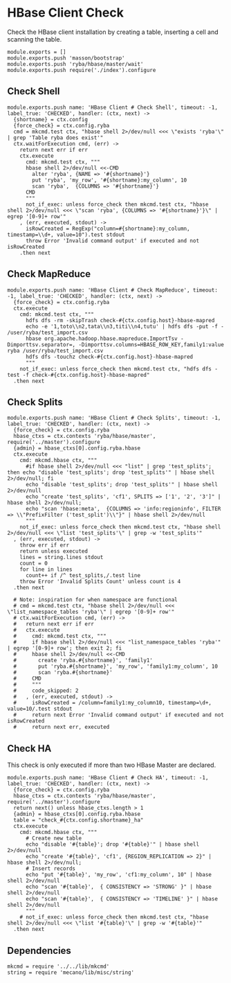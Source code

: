 
# HBase Client Check

Check the HBase client installation by creating a table, inserting a cell and
scanning the table.

    module.exports = []
    module.exports.push 'masson/bootstrap'
    module.exports.push 'ryba/hbase/master/wait'
    module.exports.push require('./index').configure

## Check Shell

    module.exports.push name: 'HBase Client # Check Shell', timeout: -1, label_true: 'CHECKED', handler: (ctx, next) ->
      {shortname} = ctx.config
      {force_check} = ctx.config.ryba
      cmd = mkcmd.test ctx, "hbase shell 2>/dev/null <<< \"exists 'ryba'\" | grep 'Table ryba does exist'"
      ctx.waitForExecution cmd, (err) ->
        return next err if err
        ctx.execute
          cmd: mkcmd.test ctx, """
          hbase shell 2>/dev/null <<-CMD
            alter 'ryba', {NAME => '#{shortname}'}
            put 'ryba', 'my_row', '#{shortname}:my_column', 10
            scan 'ryba',  {COLUMNS => '#{shortname}'}
          CMD
          """
          not_if_exec: unless force_check then mkcmd.test ctx, "hbase shell 2>/dev/null <<< \"scan 'ryba', {COLUMNS => '#{shortname}'}\" | egrep '[0-9]+ row'"
        , (err, executed, stdout) ->
          isRowCreated = RegExp("column=#{shortname}:my_column, timestamp=\\d+, value=10").test stdout
          throw Error 'Invalid command output' if executed and not isRowCreated
        .then next

## Check MapReduce

    module.exports.push name: 'HBase Client # Check MapReduce', timeout: -1, label_true: 'CHECKED', handler: (ctx, next) ->
      {force_check} = ctx.config.ryba
      ctx.execute
        cmd: mkcmd.test ctx, """
          hdfs dfs -rm -skipTrash check-#{ctx.config.host}-hbase-mapred
          echo -e '1,toto\\n2,tata\\n3,titi\\n4,tutu' | hdfs dfs -put -f - /user/ryba/test_import.csv
          hbase org.apache.hadoop.hbase.mapreduce.ImportTsv -Dimporttsv.separator=, -Dimporttsv.columns=HBASE_ROW_KEY,family1:value ryba /user/ryba/test_import.csv
          hdfs dfs -touchz check-#{ctx.config.host}-hbase-mapred
          """
        not_if_exec: unless force_check then mkcmd.test ctx, "hdfs dfs -test -f check-#{ctx.config.host}-hbase-mapred"
      .then next

## Check Splits

    module.exports.push name: 'HBase Client # Check Splits', timeout: -1, label_true: 'CHECKED', handler: (ctx, next) ->
      {force_check} = ctx.config.ryba
      hbase_ctxs = ctx.contexts 'ryba/hbase/master', require('../master').configure
      {admin} = hbase_ctxs[0].config.ryba.hbase
      ctx.execute
        cmd: mkcmd.hbase ctx, """
          #if hbase shell 2>/dev/null <<< "list" | grep 'test_splits'; then echo "disable 'test_splits'; drop 'test_splits'" | hbase shell 2>/dev/null; fi
          echo "disable 'test_splits'; drop 'test_splits'" | hbase shell 2>/dev/null
          echo "create 'test_splits', 'cf1', SPLITS => ['1', '2', '3']" | hbase shell 2>/dev/null;
          echo "scan 'hbase:meta',  {COLUMNS => 'info:regioninfo', FILTER => \\"PrefixFilter ('test_split')\\"}" | hbase shell 2>/dev/null
          """
        not_if_exec: unless force_check then mkcmd.test ctx, "hbase shell 2>/dev/null <<< \"list 'test_splits'\" | grep -w 'test_splits'"
      , (err, executed, stdout) ->
        throw err if err
        return unless executed
        lines = string.lines stdout
        count = 0
        for line in lines
          count++ if /^ test_splits,/.test line
        throw Error 'Invalid Splits Count' unless count is 4
      .then next

      # Note: inspiration for when namespace are functional
      # cmd = mkcmd.test ctx, "hbase shell 2>/dev/null <<< \"list_namespace_tables 'ryba'\" | egrep '[0-9]+ row'"
      # ctx.waitForExecution cmd, (err) ->
      #   return next err if err
      #   ctx.execute
      #     cmd: mkcmd.test ctx, """
      #     if hbase shell 2>/dev/null <<< "list_namespace_tables 'ryba'" | egrep '[0-9]+ row'; then exit 2; fi
      #     hbase shell 2>/dev/null <<-CMD
      #       create 'ryba.#{shortname}', 'family1'
      #       put 'ryba.#{shortname}', 'my_row', 'family1:my_column', 10
      #       scan 'ryba.#{shortname}'
      #     CMD
      #     """
      #     code_skipped: 2
      #   , (err, executed, stdout) ->
      #     isRowCreated = /column=family1:my_column10, timestamp=\d+, value=10/.test stdout
      #     return next Error 'Invalid command output' if executed and not isRowCreated
      #     return next err, executed

## Check HA

This check is only executed if more than two HBase Master are declared.

    module.exports.push name: 'HBase Client # Check HA', timeout: -1, label_true: 'CHECKED', handler: (ctx, next) ->
      {force_check} = ctx.config.ryba
      hbase_ctxs = ctx.contexts 'ryba/hbase/master', require('../master').configure
      return next() unless hbase_ctxs.length > 1
      {admin} = hbase_ctxs[0].config.ryba.hbase
      table = "check_#{ctx.config.shortname}_ha"
      ctx.execute
        cmd: mkcmd.hbase ctx, """
          # Create new table
          echo "disable '#{table}'; drop '#{table}'" | hbase shell 2>/dev/null
          echo "create '#{table}', 'cf1', {REGION_REPLICATION => 2}" | hbase shell 2>/dev/null;
          # Insert records
          echo "put '#{table}', 'my_row', 'cf1:my_column', 10" | hbase shell 2>/dev/null
          echo "scan '#{table}',  { CONSISTENCY => 'STRONG' }" | hbase shell 2>/dev/null
          echo "scan '#{table}',  { CONSISTENCY => 'TIMELINE' }" | hbase shell 2>/dev/null
          """
        # not_if_exec: unless force_check then mkcmd.test ctx, "hbase shell 2>/dev/null <<< \"list '#{table}'\" | grep -w '#{table}'"
      .then next

## Dependencies

    mkcmd = require '../../lib/mkcmd'
    string = require 'mecano/lib/misc/string'








